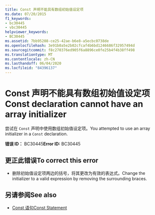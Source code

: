 ```yaml
---
title: Const 声明不能具有数组初始值设定项
ms.date: 07/20/2015
f1_keywords:
- bc30445
- vbc30445
helpviewer_keywords:
- BC30445
ms.assetid: 7bb95208-ce25-42ae-b6e8-a5ecbc0738de
ms.openlocfilehash: 3e91b0a5e2b02cfcaf4b6bd1246686f32957494d
ms.sourcegitcommit: f8c270376ed905f6a8896ce0fe25b4f4b38ff498
ms.translationtype: MT
ms.contentlocale: zh-CN
ms.lasthandoff: 06/04/2020
ms.locfileid: "84396137"
---
```

# <a name="const-declaration-cannot-have-an-array-initializer"></a><span data-ttu-id="fe3c6-102">Const 声明不能具有数组初始值设定项</span><span class="sxs-lookup"><span data-stu-id="fe3c6-102">Const declaration cannot have an array initializer</span></span>
<span data-ttu-id="fe3c6-103">尝试在 `Const` 声明中使用数组初始值设定项。</span><span class="sxs-lookup"><span data-stu-id="fe3c6-103">You attempted to use an array initializer in a `Const` declaration.</span></span>  
  
 <span data-ttu-id="fe3c6-104">**错误 ID：** BC30445</span><span class="sxs-lookup"><span data-stu-id="fe3c6-104">**Error ID:** BC30445</span></span>  
  
## <a name="to-correct-this-error"></a><span data-ttu-id="fe3c6-105">更正此错误</span><span class="sxs-lookup"><span data-stu-id="fe3c6-105">To correct this error</span></span>  
  
- <span data-ttu-id="fe3c6-106">删除初始值设定项两边的括号，将其更改为有效的表达式。</span><span class="sxs-lookup"><span data-stu-id="fe3c6-106">Change the initializer to a valid expression by removing the surrounding braces.</span></span>  
  
## <a name="see-also"></a><span data-ttu-id="fe3c6-107">另请参阅</span><span class="sxs-lookup"><span data-stu-id="fe3c6-107">See also</span></span>

- [<span data-ttu-id="fe3c6-108">Const 语句</span><span class="sxs-lookup"><span data-stu-id="fe3c6-108">Const Statement</span></span>](../language-reference/statements/const-statement.md)

